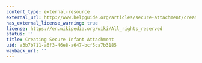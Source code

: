 ```yaml
---
content_type: external-resource
external_url: http://www.helpguide.org/articles/secure-attachment/creating-secure-infant-attachment-video.htm
has_external_license_warning: true
license: https://en.wikipedia.org/wiki/All_rights_reserved
status: ''
title: Creating Secure Infant Attachment
uid: a3b7b711-a6f3-46e8-a647-bcf5ca7b3185
wayback_url: ''
---
```

